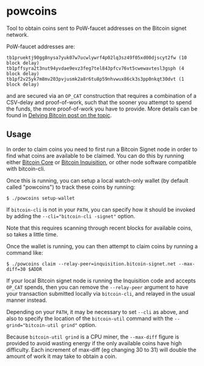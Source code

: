 
# powcoins

Tool to obtain coins sent to PoW-faucet addresses on the Bitcoin signet network.

PoW-faucet addresses are:

    tb1pruektj90gg8nysa7yuk07w7ucwlywrf4p02lq3sz49f05xd00djscyt2fw (10 block delay)
    tb1pffsyra2t3nut94yvdae9evz3feg7tel843pfcv76vt5cwewavtesl3gsph (4 block delay)
    tb1pf2v25yk7m8mv203pvjusmk2a8r6tu8p59nhvwux86ck3s3pp0nkqt30dvt (1 block delay)

and are secured via an `OP_CAT` construction that requires a
combination of a CSV-delay and proof-of-work, such that the sooner
you attempt to spend the funds, the more proof-of-work you have to
provide. More details can be found in [Delving Bitcoin post on the
topic](https://delvingbitcoin.org/t/proof-of-work-based-signet-faucet/937).

## Usage

In order to claim coins you need to first run a Bitcoin
Signet node in order to find what coins are available to
be claimed. You can do this by running either [Bitcoin
Core](https://bitcoincore.org/en/releases/) or [Bitcoin
Inquisition](https://github.com/bitcoin-inquisition/bitcoin/releases),
or other node software compatible with bitcoin-cli.

Once this is running, you can setup a local watch-only wallet (by default
called "powcoins") to track these coins by running:

```
$ ./powcoins setup-wallet
```

If `bitcoin-cli` is not in your `PATH`, you can specify how it should
be invoked by adding the `--cli="bitcoin-cli -signet"` option.

Note that this requires scanning through recent blocks for available
coins, so takes a little time.

Once the wallet is running, you can then attempt to claim coins by running
a command like:

```
$ ./powcoins claim --relay-peer=inquisition.bitcoin-signet.net --max-diff=30 $ADDR
```

If your local Bitcoin signet node is running the Inquisition code
and accepts `OP_CAT` spends, then you can remove the `--relay-peer`
argument to have your transaction submitted locally via `bitcoin-cli`,
and relayed in the usual manner instead.

Depending on your `PATH`, it may be necessary to set `--cli` as above,
and also to specify the location of the `bitcoin-util` command with the
`--grind="bitcoin-util grind"` option.

Because `bitcoin-util grind` is a CPU miner, the `--max-diff` figure is
provided to avoid wasting energy if the only available coins have high
difficulty. Each increment of max-diff (eg changing 30 to 31) will double
the amount of work it may take to obtain a coin.

